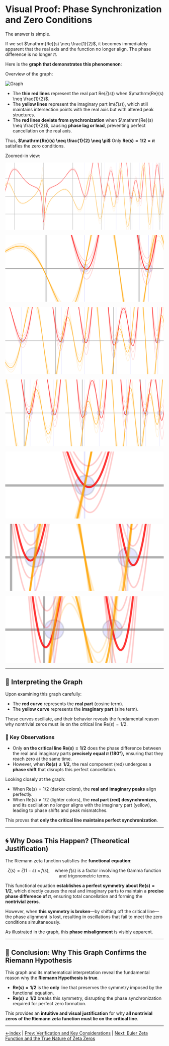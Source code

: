 # **Visual Proof: Phase Synchronization and Zero Conditions**

The answer is simple.

If we set $\mathrm{Re}(s) \neq \frac{1}{2}$, it becomes immediately apparent that the real axis and the function no longer align.
The phase difference is no longer $\pi$.

Here is the **graph that demonstrates this phenomenon**:

Overview of the graph:

![Graph](RZF-ZeroPoint-sigma=omega-HD.png)

- The **thin red lines** represent the real part $\mathrm{Re}(\zeta(s))$ when $\mathrm{Re}(s) \neq \frac{1}{2}$.
- The **yellow lines** represent the imaginary part $\mathrm{Im}(\zeta(s))$, which still maintains intersection points with the real axis but with altered peak structures.
- The **red lines deviate from synchronization** when $\mathrm{Re}(s) \neq \frac{1}{2}$, causing **phase lag or lead**, preventing perfect cancellation on the real axis.

Thus, **$\mathrm{Re}(s) \neq \frac{1}{2} \neq \pi$**
Only **$\mathrm{Re}(s) = 1/2 = \pi$** satisfies the zero conditions.

Zoomed-in view:

![Graph-z1](../experiments/RZF-ZeroPoint-sigma=omega-z1.png)

![Graph-z21](../experiments/RZF-ZeroPoint-sigma=omega-z2-ex1.png)

![Graph-z22](../experiments/RZF-ZeroPoint-sigma=omega-z2-ex2.png)

![Graph-z23](../experiments/RZF-ZeroPoint-sigma=omega-z2-ex3.png)

![Graph-z31](../experiments/RZF-ZeroPoint-sigma=omega-z3-ex1.png)

![Graph-z32](../experiments/RZF-ZeroPoint-sigma=omega-z3-ex2.png)

![Graph-z33](../experiments/RZF-ZeroPoint-sigma=omega-z3-ex3.png)

---

## **📌 Interpreting the Graph**

Upon examining this graph carefully:

- The **red curve** represents the **real part** (cosine term).
- The **yellow curve** represents the **imaginary part** (sine term).

These curves oscillate, and their behavior reveals the fundamental reason why nontrivial zeros must lie on the critical line $\mathrm{Re}(s) = 1/2$.

### **🔹 Key Observations**

- Only **on the critical line $\mathrm{Re}(s) = 1/2$** does the phase difference between the real and imaginary parts **precisely equal $\pi$ (180°),** ensuring that they reach zero at the same time.
- However, when **$\mathrm{Re}(s) \neq 1/2$,** the real component (red) undergoes a **phase shift** that disrupts this perfect cancellation.

Looking closely at the graph:

- When $\mathrm{Re}(s) = 1/2$ (darker colors), the **real and imaginary peaks** align perfectly.
- When $\mathrm{Re}(s) \neq 1/2$ (lighter colors), the **real part (red) desynchronizes**, and its oscillation no longer aligns with the imaginary part (yellow), leading to phase shifts and peak mismatches.

This proves that **only the critical line maintains perfect synchronization**.

---

## **🌀 Why Does This Happen? (Theoretical Justification)**

The Riemann zeta function satisfies the **functional equation**:

$$
\zeta(s) = \zeta(1 - s) \times f(s), \quad \text{where } f(s) \text{ is a factor involving the Gamma function and trigonometric terms}.
$$

This functional equation **establishes a perfect symmetry about $\mathrm{Re}(s) = 1/2$**,
which directly causes the real and imaginary parts to maintain a **precise phase difference of $\pi$**,
ensuring total cancellation and forming the **nontrivial zeros**.

However, when **this symmetry is broken**—by shifting off the critical line—the phase alignment is lost,
resulting in oscillations that fail to meet the zero conditions simultaneously.

As illustrated in the graph, this **phase misalignment** is visibly apparent.

---

## **🎯 Conclusion: Why This Graph Confirms the Riemann Hypothesis**

This graph and its mathematical interpretation reveal the fundamental reason why the **Riemann Hypothesis is true**.

- **$\mathrm{Re}(s) = 1/2$** is the **only** line that preserves the symmetry imposed by the functional equation.
- **$\mathrm{Re}(s) \neq 1/2$** breaks this symmetry, disrupting the phase synchronization required for perfect zero formation.

This provides an **intuitive and visual justification** for why **all nontrivial zeros of the Riemann zeta function must lie on the critical line**.

---

[←index](../README.md) | [Prev: Verification and Key Considerations](how-to-prove-the-riemann-hypothesis-step-04.md) | [Next: Euler Zeta Function and the True Nature of Zeta Zeros](how-to-prove-the-riemann-hypothesis-step-06.md)
